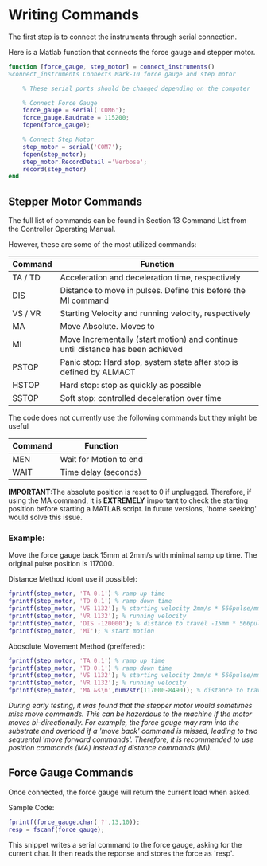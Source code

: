 # Writing Commands

The first step is to connect the instruments through serial connection.

Here is a Matlab function that connects the force gauge and stepper motor.

```matlab
function [force_gauge, step_motor] = connect_instruments()
%connect_instruments Connects Mark-10 force gauge and step motor

    % These serial ports should be changed depending on the computer

    % Connect Force Gauge
    force_gauge = serial('COM6');
    force_gauge.Baudrate = 115200;
    fopen(force_gauge);

    % Connect Step Motor
    step_motor = serial('COM7');
    fopen(step_motor);
    step_motor.RecordDetail ='Verbose';
    record(step_motor)
end
```

## Stepper Motor Commands

The full list of commands can be found in Section 13 Command List from the Controller Operating Manual.

However, these are some of the most utilized commands:

| Command | Function                                                     |
| ------- | ------------------------------------------------------------ |
| TA / TD | Acceleration and deceleration time, respectively             |
| DIS     | Distance to move in pulses. Define this before the MI command |
| VS / VR | Starting Velocity and running velocity, respectively         |
| MA      | Move Absolute. Moves to                                      |
| MI      | Move Incrementally (start motion) and continue until distance has been achieved |
| PSTOP   | Panic stop: Hard stop, system state after stop is defined by ALMACT |
| HSTOP   | Hard stop: stop as quickly as possible                       |
| SSTOP   | Soft stop: controlled deceleration over time                 |

The code does not currently use the following commands but they might be useful

| Command | Function               |
| ------- | ---------------------- |
| MEN     | Wait for Motion to end |
| WAIT    | Time delay (seconds)   |

**IMPORTANT**:The absolute position is reset to 0 if unplugged. Therefore,  if using the MA command, it is **EXTREMELY** important to check the starting position before starting a MATLAB script. In future versions,  'home seeking' would solve this issue. 

### Example: 

Move the force gauge back 15mm at 2mm/s with minimal ramp up time. The original pulse position is 117000.

Distance Method (dont use if possible):

```matlab
fprintf(step_motor, 'TA 0.1') % ramp up time
fprintf(step_motor, 'TD 0.1') % ramp down time
fprintf(step_motor, 'VS 1132'); % starting velocity 2mm/s * 566pulse/mm = 1132
fprintf(step_motor, 'VR 1132'); % running velocity
fprintf(step_motor, 'DIS -120000'); % distance to travel -15mm * 566pulse/mm = 8490
fprintf(step_motor, 'MI'); % start motion
```

Abosolute Movement Method (preffered):

```matlab
fprintf(step_motor, 'TA 0.1') % ramp up time
fprintf(step_motor, 'TD 0.1') % ramp down time
fprintf(step_motor, 'VS 1132'); % starting velocity 2mm/s * 566pulse/mm = 1132
fprintf(step_motor, 'VR 1132'); % running velocity
fprintf(step_motor, 'MA &s\n',num2str(117000-8490)); % distance to travel -15mm * 566pulse/mm = 8490.. 

```

*During early testing, it was found that the stepper motor would sometimes miss move commands. This can be hazerdous to the machine if the motor moves bi-directionally. For example, the force gauge may ram into the substrate and overload if a 'move back' command is missed, leading to two sequental 'move forward commands'. Therefore, it is recommended to use position commands (MA) instead of distance commands (MI).*

## Force Gauge Commands

Once connected, the force gauge will return the current load when asked.

Sample Code:

```matlab
fprintf(force_gauge,char('?',13,10));
resp = fscanf(force_gauge);
```

This snippet writes a serial command to the force gauge, asking for the current char. It then reads the reponse and stores the force as 'resp'.





